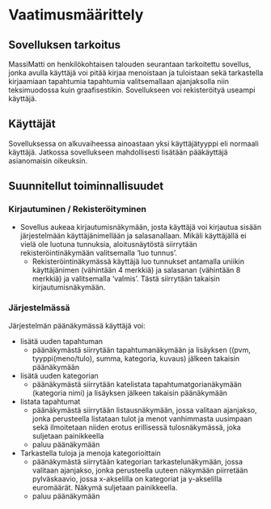 # Vaatimusmäärittely 

## Sovelluksen tarkoitus

MassiMatti on henkilökohtaisen talouden seurantaan tarkoitettu sovellus, jonka avulla käyttäjä voi pitää kirjaa menoistaan ja tuloistaan sekä tarkastella kirjaamiaan tapahtumia tapahtumia valitsemallaan ajanjaksolla niin teksimuodossa kuin graafisestikin. Sovellukseen voi rekisteröityä useampi käyttäjä.

## Käyttäjät

Sovelluksessa on alkuvaiheessa ainoastaan yksi käyttäjätyyppi eli normaali käyttäjä. Jatkossa sovellukseen mahdollisesti lisätään pääkäyttäjä asianomaisin oikeuksin.

## Suunnitellut toiminnallisuudet

### Kirjautuminen / Rekisteröityminen

* Sovellus aukeaa kirjautumisnäkymään, josta käyttäjä voi kirjautua sisään järjestelmään käyttäjänimellään ja salasanallaan. Mikäli käyttäjällä ei vielä ole luotuna tunnuksia, aloitusnäytöstä siirrytään rekisteröintinäkymään valitsemalla ‘luo tunnus’.
  * Rekisteröintinäkymässä käyttäjä luo tunnukset antamalla uniikin käyttäjänimen (vähintään 4 merkkiä) ja salasanan (vähintään 8 merkkiä)     ja valitsemalla ‘valmis’. Tästä siirrytään takaisin kirjautumisnäkymään.
  
### Järjestelmässä

Järjestelmän päänäkymässä käyttäjä voi:
  * lisätä uuden tapahtuman
    * päänäkymästä siirrytään tapahtumanäkymään ja lisäyksen ((pvm, tyyppi(meno/tulo), summa, kategoria, kuvaus) jälkeen takaisin           päänäkymään
  * lisätä uuden kategorian
    * päänäkymästä siirrytään katelistata tapahtumatgorianäkymään (kategoria nimi) ja lisäyksen jälkeen takaisin päänäkymään
  * listata tapahtumat
    * päänäkymästä siirrytään listausnäkymään, jossa valitaan ajanjakso, jonka perusteella listataan tulot ja menot vanhimmasta uusimpaan  sekä ilmoitetaan niiden erotus erillisessä tulosnäkymässä, joka suljetaan painikkeella
    * paluu päänäkymään
  * Tarkastella tuloja ja menoja kategorioittain
    * päänäkymästä siirrytään kategorian tarkastelunäkymään, jossa valitaan ajanjakso, jonka perusteella uuteen näkymään piirretään pylväskaavio, jossa x-akselilla on kategoriat ja y-akselilla euromäärät. Näkymä suljetaan painikkeella.
    * paluu päänäkymään
